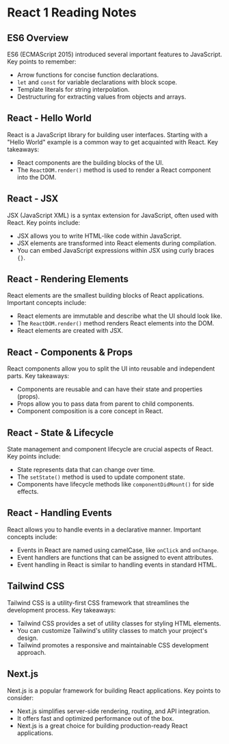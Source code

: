 # React 1 Reading Notes

## ES6 Overview

ES6 (ECMAScript 2015) introduced several important features to JavaScript. Key points to remember:

- Arrow functions for concise function declarations.
- `let` and `const` for variable declarations with block scope.
- Template literals for string interpolation.
- Destructuring for extracting values from objects and arrays.

## React - Hello World

React is a JavaScript library for building user interfaces. Starting with a "Hello World" example is a common way to get acquainted with React. Key takeaways:

- React components are the building blocks of the UI.
- The `ReactDOM.render()` method is used to render a React component into the DOM.

## React - JSX

JSX (JavaScript XML) is a syntax extension for JavaScript, often used with React. Key points include:

- JSX allows you to write HTML-like code within JavaScript.
- JSX elements are transformed into React elements during compilation.
- You can embed JavaScript expressions within JSX using curly braces `{}`.

## React - Rendering Elements

React elements are the smallest building blocks of React applications. Important concepts include:

- React elements are immutable and describe what the UI should look like.
- The `ReactDOM.render()` method renders React elements into the DOM.
- React elements are created with JSX.

## React - Components & Props

React components allow you to split the UI into reusable and independent parts. Key takeaways:

- Components are reusable and can have their state and properties (props).
- Props allow you to pass data from parent to child components.
- Component composition is a core concept in React.


## React - State & Lifecycle

State management and component lifecycle are crucial aspects of React. Key points include:

- State represents data that can change over time.
- The `setState()` method is used to update component state.
- Components have lifecycle methods like `componentDidMount()` for side effects.

## React - Handling Events

React allows you to handle events in a declarative manner. Important concepts include:

- Events in React are named using camelCase, like `onClick` and `onChange`.
- Event handlers are functions that can be assigned to event attributes.
- Event handling in React is similar to handling events in standard HTML.

## Tailwind CSS

Tailwind CSS is a utility-first CSS framework that streamlines the development process. Key takeaways:

- Tailwind CSS provides a set of utility classes for styling HTML elements.
- You can customize Tailwind's utility classes to match your project's design.
- Tailwind promotes a responsive and maintainable CSS development approach.

## Next.js

Next.js is a popular framework for building React applications. Key points to consider:

- Next.js simplifies server-side rendering, routing, and API integration.
- It offers fast and optimized performance out of the box.
- Next.js is a great choice for building production-ready React applications.
